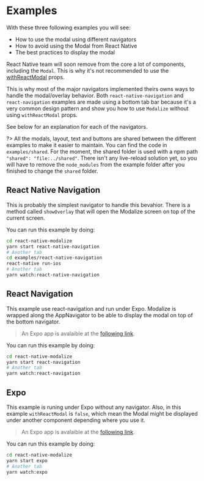 # Examples

With these three following examples you will see:

- How to use the modal using different navigators
- How to avoid using the Modal from React Native
- The best practices to display the modal

React Native team will soon remove from the core a lot of components, including the `Modal`. This is why it's not recommended to use the [withReactModal](/PROPSMETHODS?id=withreactmodal) props.

This is why most of the major navigators implemented theirs owns ways to handle the modal/overlay behavior. Both `react-native-navigation` and `react-navigation` examples are made using a bottom tab bar because it's a very common design pattern and show you how to use `Modalize` without using `withReactModal` props.

See below for an explanation for each of the navigators.

?> All the modals, layout, text and buttons are shared between the different examples to make it easier to maintain. You can find the code in `examples/shared`. For the moment, the shared folder is used with a npm path `"shared": "file:../shared"`. There isn't any live-reload solution yet, so you will have to remove the `node_modules` from the example folder after you finished to change the `shared` folder.

## React Native Navigation

This is probably the simplest navigator to handle this bevahior. There is a method called `showOverlay` that will open the Modalize screen on top of the current screen.

You can run this example by doing:

```bash
cd react-native-modalize
yarn start react-native-navigation
# Another tab
cd examples/react-native-navigation
react-native run-ios
# Another tab
yarn watch:react-native-navigation
```

## React Navigation

This example use react-navigation and run under Expo. Modalize is wrapped along the AppNavigator to be able to display the modal on top of the bottom navigator.

> An Expo app is avalaible at the [following link](https://expo.io/@jeremdsgn/modalize-react-navigation).

You can run this example by doing:

```bash
cd react-native-modalize
yarn start react-navigation
# Another tab
yarn watch:react-navigation
```

## Expo

This example is runing under Expo without any navigator. Also, in this example `withReactModal` is `false`, which mean the Modal might be displayed under another component depending where you use it.

> An Expo app is avalaible at the [following link](https://expo.io/@jeremdsgn/modalize-expo).

You can run this example by doing:

```bash
cd react-native-modalize
yarn start expo
# Another tab
yarn watch:expo
```
